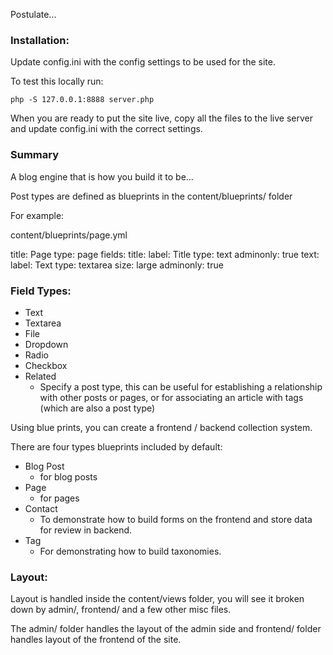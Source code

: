 Postulate...

### Installation:


Update config.ini with the config settings to be used for the site.

To test this locally run:

```
php -S 127.0.0.1:8888 server.php
```

When you are ready to put the site live, copy all the files to the live server and update config.ini with the correct settings.


### Summary

A blog engine that is how you build it to be...

Post types are defined as blueprints in the content/blueprints/ folder

For example:

content/blueprints/page.yml

title: Page
type: page
fields:
	title:
		label: Title
		type:  text
		adminonly:	true
	text:
		label: Text
		type:  textarea
		size:  large
		adminonly:	true

### Field Types:

-	Text
-	Textarea
-	File
-	Dropdown
-	Radio
-	Checkbox
-	Related
	-	Specify a post type, this can be useful for establishing a relationship with other posts or pages, or for
		associating an article with tags (which are also a post type)

Using blue prints, you can create a frontend / backend collection system.

There are four types blueprints included by default:

-	Blog Post
	-	for blog posts
-	Page
	-	for pages
-	Contact
	-	To demonstrate how to build forms on the frontend and store data for review in backend.
-	Tag
	-	For demonstrating how to build taxonomies.


### Layout:

Layout is handled inside the content/views folder, you will see it broken down by admin/, frontend/ and a few other misc files.

The admin/ folder handles the layout of the admin side and frontend/ folder handles layout of the frontend of the site.
